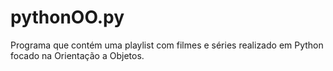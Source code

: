# pythonOO.py

Programa que contém uma playlist com filmes e séries realizado em Python focado na Orientação a Objetos.
